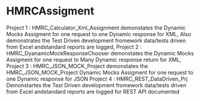 # HMRCAssigment

Project 1 : HMRC_Calculator_Xml_Assignment demonstates the Dynamic Mocks Assigment for one request to one Dynamic response for XML, Also
demonstrates the Test Driven development fromework data/tests driven from Excel andstandard reports are logged, 
Project 2 : HMRC_DyanamicMockResponseChooser demonstates the  Dynamic Mocks Assigment for one request to Many Dynamic response return for XML,
Project 3 : HMRC_JSON_MOCK_Project demonstates the HMRC_JSON_MOCK_Project  Dynamic Mocks Assigment for one request to one Dynamic response for JSON
Project 4 : HMRC_REST_DataDriven_Prj Demonstartes the Test Driven development fromework data/tests driven from Excel andstandard reports are logged for REST API documented
